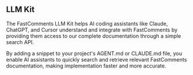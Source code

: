 ## LLM Kit

The FastComments LLM Kit helps AI coding assistants like Claude, ChatGPT, and Cursor understand and integrate with FastComments by providing them access to our complete documentation through a simple search API.

By adding a snippet to your project's AGENT.md or CLAUDE.md file, you enable AI assistants to quickly search and retrieve relevant FastComments documentation, making implementation faster and more accurate.

